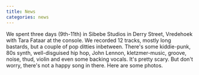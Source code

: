 ```yaml
---
title: News
categories: news
---
```


We spent three days (9th-11th) in Sibebe Studios in Derry Street, Vredehoek with Tara Fataar at the console. We recorded 12 tracks, mostly long bastards, but a couple of pop ditties inbetween. There's some kiddie-punk, 80s synth, well-disguised hip hop, John Lennon, kletzmer-music, groove, noise, thud, violin and even some backing vocals. It's pretty scary. But don't worry, there's not a happy song in there. Here are some photos.
